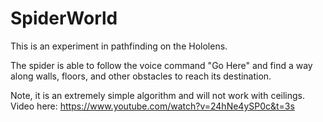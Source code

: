 # SpiderWorld
This is an experiment in pathfinding on the Hololens.

The spider is able to follow the voice command "Go Here" and find a way along walls, floors, and other obstacles to reach its destination.

Note, it is an extremely simple algorithm and will not work with ceilings. Video here:
https://www.youtube.com/watch?v=24hNe4ySP0c&t=3s
